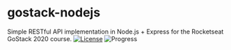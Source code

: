 # gostack-nodejs
Simple RESTful API implementation in Node.js + Express for the Rocketseat GoStack 2020 course.
[![License](https://img.shields.io/badge/license-MIT-blue.svg)](./LICENSE.md) ![Progress](https://img.shields.io/badge/progress-289%20%2F%20289-ff69b4.svg)
